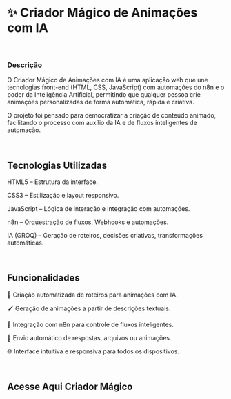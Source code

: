 <h1>✨ Criador Mágico de Animações com IA  </h1>

<br>
<h3> Descrição</h3>
<P>O Criador Mágico de Animações com IA é uma aplicação web que une tecnologias front-end (HTML, CSS, JavaScript) com automações do n8n e o poder da Inteligência Artificial, permitindo que qualquer pessoa crie animações personalizadas de forma automática, rápida e criativa.

O projeto foi pensado para democratizar a criação de conteúdo animado, facilitando o processo com auxílio da IA e de fluxos inteligentes de automação.</P>
<br>
<h2>Tecnologias Utilizadas</h2>
<p>HTML5 – Estrutura da interface.

CSS3 – Estilização e layout responsivo.

JavaScript – Lógica de interação e integração com automações.

n8n – Orquestração de fluxos, Webhooks e automações.

IA (GROQ) – Geração de roteiros, decisões criativas, transformações automáticas.</p>
<br>
<h2>Funcionalidades</h2>
<p>🎥 Criação automatizada de roteiros para animações com IA.

🖌️ Geração de animações a partir de descrições textuais.

🔄 Integração com n8n para controle de fluxos inteligentes.

📩 Envio automático de respostas, arquivos ou animações.

🌐 Interface intuitiva e responsiva para todos os dispositivos.</p>
<br>
<h2>Acesse Aqui <a href"https://gabrieloliveira2103.github.io/projeto-Anima--es-com-IA/">Criador Mágico</a></h2>
